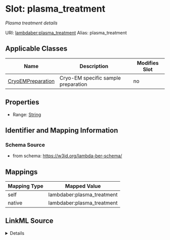 

# Slot: plasma_treatment 


_Plasma treatment details_





URI: [lambdaber:plasma_treatment](https://w3id.org/lambda-ber-schema/plasma_treatment)
Alias: plasma_treatment

<!-- no inheritance hierarchy -->





## Applicable Classes

| Name | Description | Modifies Slot |
| --- | --- | --- |
| [CryoEMPreparation](CryoEMPreparation.md) | Cryo-EM specific sample preparation |  no  |






## Properties

* Range: [String](String.md)




## Identifier and Mapping Information






### Schema Source


* from schema: https://w3id.org/lambda-ber-schema/




## Mappings

| Mapping Type | Mapped Value |
| ---  | ---  |
| self | lambdaber:plasma_treatment |
| native | lambdaber:plasma_treatment |




## LinkML Source

<details>
```yaml
name: plasma_treatment
description: Plasma treatment details
from_schema: https://w3id.org/lambda-ber-schema/
rank: 1000
alias: plasma_treatment
owner: CryoEMPreparation
domain_of:
- CryoEMPreparation
range: string

```
</details>